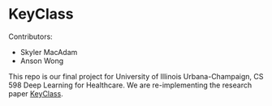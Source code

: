 # KeyClass

Contributors:
- Skyler MacAdam
- Anson Wong

This repo is our final project for University of Illinois Urbana-Champaign, CS 598 Deep Learning for Healthcare. We are re-implementing the research paper [KeyClass](https://github.com/autonlab/KeyClass/tree/main). 
